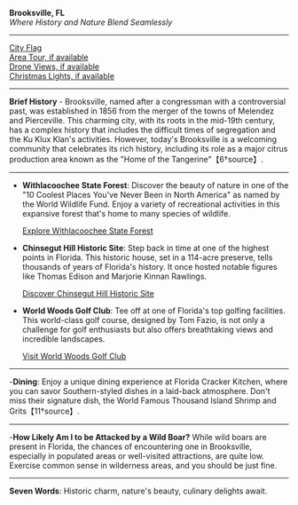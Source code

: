 **Brooksville, FL**  
*Where History and Nature Blend Seamlessly*

---

[City Flag](https://www.google.com/search?tbm=isch&q=Brooksville+FL+Flag+Picture)  
[Area Tour, if available](https://www.youtube.com/results?search_query=Brooksville+FL+4k+tour)  
[Drone Views, if available](https://www.youtube.com/results?search_query=Brooksville+FL+4k+drone)  
[Christmas Lights, if available](https://www.youtube.com/results?search_query=Brooksville+FL+christmas+lights)

---

**Brief History** - Brooksville, named after a congressman with a controversial past, was established in 1856 from the merger of the towns of Melendez and Pierceville. This charming city, with its roots in the mid-19th century, has a complex history that includes the difficult times of segregation and the Ku Klux Klan's activities. However, today's Brooksville is a welcoming community that celebrates its rich history, including its role as a major citrus production area known as the "Home of the Tangerine"【6†source】.

---

- **Withlacoochee State Forest**: Discover the beauty of nature in one of the "10 Coolest Places You've Never Been in North America" as named by the World Wildlife Fund. Enjoy a variety of recreational activities in this expansive forest that's home to many species of wildlife.

  [Explore Withlacoochee State Forest](https://www.youtube.com/results?search_query=Brooksville+FL+Withlacoochee+State+Forest)

- **Chinsegut Hill Historic Site**: Step back in time at one of the highest points in Florida. This historic house, set in a 114-acre preserve, tells thousands of years of Florida's history. It once hosted notable figures like Thomas Edison and Marjorie Kinnan Rawlings.

  [Discover Chinsegut Hill Historic Site](https://www.youtube.com/results?search_query=Brooksville+FL+Chinsegut+Hill)

- **World Woods Golf Club**: Tee off at one of Florida's top golfing facilities. This world-class golf course, designed by Tom Fazio, is not only a challenge for golf enthusiasts but also offers breathtaking views and incredible landscapes.

  [Visit World Woods Golf Club](https://www.youtube.com/results?search_query=Brooksville+FL+World+Woods+Golf+Club)

---

-**Dining**: Enjoy a unique dining experience at Florida Cracker Kitchen, where you can savor Southern-styled dishes in a laid-back atmosphere. Don't miss their signature dish, the World Famous Thousand Island Shrimp and Grits【11†source】.

---

-**How Likely Am I to be Attacked by a Wild Boar?** While wild boars are present in Florida, the chances of encountering one in Brooksville, especially in populated areas or well-visited attractions, are quite low. Exercise common sense in wilderness areas, and you should be just fine.

---

**Seven Words**: Historic charm, nature's beauty, culinary delights await.